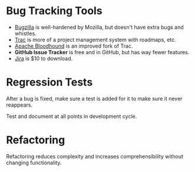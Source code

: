 # Bug Tracking Tools
- [Bugzilla](http://www.bugzilla.org/) is well-hardened by Mozilla, but doesn't have extra bugs and whistles.
- [Trac](http://trac.edgewall.org/) is more of a project management system with roadmaps, etc.
- [Apache Bloodhound](http://bloodhound.apache.org/) is an improved fork of Trac.
- **GitHub Issue Tracker** is free and in GitHub, but has way fewer features.
- [Jira](https://www.atlassian.com/software/jira/pricing/?tab=download) is $10 to download.

# Regression Tests
After a bug is fixed, make sure a test is added for it to make sure it never reappears.

Test and document at all points in development cycle.

# Refactoring
Refactoring reduces complexity and increases comprehensibility without changing functionality.